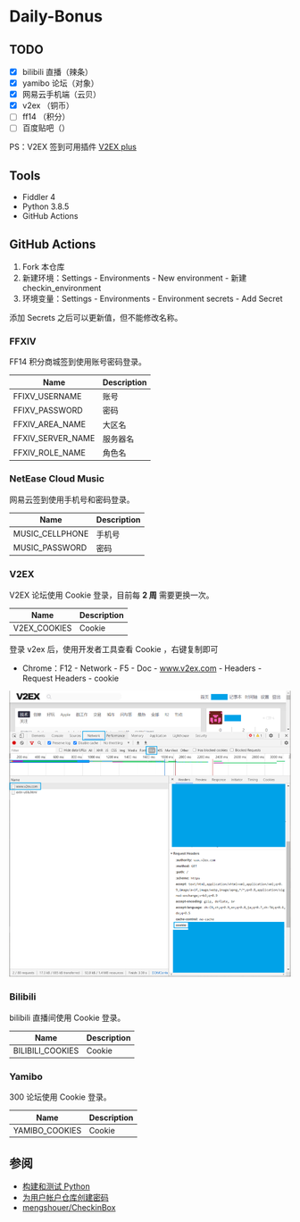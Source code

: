 # Daily-Bonus

## TODO

- [x] bilibili 直播（辣条）
- [x] yamibo 论坛（对象）
- [x] 网易云手机端（云贝）
- [x] v2ex （铜币）
- [ ] ff14 （积分）
- [ ] 百度贴吧（）

PS：V2EX 签到可用插件 [V2EX plus](https://github.com/sciooga/v2ex-plus)

## Tools

- Fiddler 4
- Python 3.8.5
- GitHub Actions

## GitHub Actions

1. Fork 本仓库
2. 新建环境：Settings - Environments - New environment - 新建 checkin_environment
3. 环境变量：Settings - Environments - Environment secrets - Add Secret

添加 Secrets 之后可以更新值，但不能修改名称。

### FFXIV

FF14 积分商城签到使用账号密码登录。

| Name              | Description |
| ----------------- | ----------- |
| FFIXV_USERNAME    | 账号        |
| FFIXV_PASSWORD    | 密码        |
| FFXIV_AREA_NAME   | 大区名      |
| FFXIV_SERVER_NAME | 服务器名    |
| FFXIV_ROLE_NAME   | 角色名      |

### NetEase Cloud Music

网易云签到使用手机号和密码登录。

| Name            | Description |
| --------------- | ----------- |
| MUSIC_CELLPHONE | 手机号      |
| MUSIC_PASSWORD  | 密码        |

### V2EX

V2EX 论坛使用 Cookie 登录，目前每 **2 周** 需要更换一次。

| Name         | Description |
| ------------ | ----------- |
| V2EX_COOKIES | Cookie      |

登录 v2ex 后，使用开发者工具查看 Cookie ，右键复制即可

- Chrome：F12 - Network - F5 - Doc - www.v2ex.com - Headers - Request Headers - cookie

![](screenshots/cookie.png)

### Bilibili

bilibili 直播间使用 Cookie 登录。

| Name             | Description |
| ---------------- | ----------- |
| BILIBILI_COOKIES | Cookie      |

### Yamibo

300 论坛使用 Cookie 登录。

| Name           | Description |
| -------------- | ----------- |
| YAMIBO_COOKIES | Cookie      |

## 参阅

- [构建和测试 Python](https://docs.github.com/cn/actions/guides/building-and-testing-python)
- [为用户帐户仓库创建密码](https://docs.github.com/cn/actions/reference/encrypted-secrets#creating-encrypted-secrets-for-a-repository)
- [mengshouer/CheckinBox](https://github.com/mengshouer/CheckinBox)